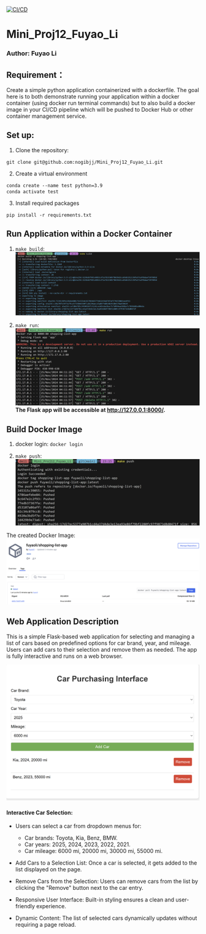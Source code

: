 [![CI/CD](https://github.com/nogibjj/Mini_Proj12_Fuyao_Li/actions/workflows/cicd.yml/badge.svg)](https://github.com/nogibjj/Mini_Proj12_Fuyao_Li/actions/workflows/cicd.yml)

# Mini_Proj12_Fuyao_Li

### Author: Fuyao Li

## Requirement：
Create a simple python application containerized with a dockerfile. The goal here is to both demonstrate running your application within a docker container (using docker run terminal commands) but to also build a docker image in your CI/CD pipeline which will be pushed to Docker Hub or other container management service.

## Set up:
1. Clone the repository:
``` shell
git clone git@github.com:nogibjj/Mini_Proj12_Fuyao_Li.git
```
2. Create a virtual environment
``` shell
conda create --name test python=3.9
conda activate test
```
3. Install required packages
``` shell
pip install -r requirements.txt
```

## Run Application within a Docker Container
1. `make build`:
![build](fig/make_build.png)

2. `make run`:
![build](fig/make_run.png)
**The Flask app will be accessible at http://127.0.0.1:8000/.**


## Build Docker Image
1. docker login:
`docker login`

2. `make push`:
![build](fig/make_push.png)

The created Docker Image:
![build](fig/image.png)

## Web Application Description
This is a simple Flask-based web application for selecting and managing a list of cars based on predefined options for car brand, year, and mileage. Users can add cars to their selection and remove them as needed. The app is fully interactive and runs on a web browser.

![build](fig/interface.png)

#### Interactive Car Selection:
+ Users can select a car from dropdown menus for:
    - Car brands: Toyota, Kia, Benz, BMW.
    - Car years: 2025, 2024, 2023, 2022, 2021.
    - Car mileage: 6000 mi, 20000 mi, 30000 mi, 55000 mi.

+ Add Cars to a Selection List:
Once a car is selected, it gets added to the list displayed on the page.

+ Remove Cars from the Selection:
Users can remove cars from the list by clicking the "Remove" button next to the car entry.

+ Responsive User Interface:
Built-in styling ensures a clean and user-friendly experience.

+ Dynamic Content:
The list of selected cars dynamically updates without requiring a page reload.
